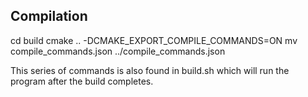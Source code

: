 ## Compilation

cd build
cmake .. -DCMAKE_EXPORT_COMPILE_COMMANDS=ON
mv compile_commands.json ../compile_commands.json

This series of commands is also found in build.sh which will run
the program after the build completes.
